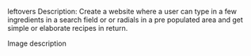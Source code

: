leftovers
Description:
Create a website where a user can type in a few ingredients in a search field or or radials in a pre populated area and get simple or elaborate recipes in return.

Image description
